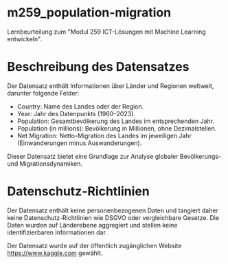 # m259_population-migration
Lernbeurteilung zum "Modul 259 ICT-Lösungen mit Machine Learning entwickeln". 
# Beschreibung des Datensatzes
Der Datensatz enthält Informationen über Länder und Regionen weltweit, darunter folgende Felder:

* Country: Name des Landes oder der Region.
* Year: Jahr des Datenpunkts (1960–2023).
* Population: Gesamtbevölkerung des Landes im entsprechenden Jahr.
* Population (in millions): Bevölkerung in Millionen, ohne Dezimalstellen.
* Net Migration: Netto-Migration des Landes im jeweiligen Jahr (Einwanderungen minus Auswanderungen).

Dieser Datensatz bietet eine Grundlage zur Analyse globaler Bevölkerungs- und Migrationsdynamiken.

# Datenschutz-Richtlinien
Der Datensatz enthält keine personenbezogenen Daten und tangiert daher keine Datenschutz-Richtlinien wie DSGVO oder vergleichbare Gesetze. Die Daten wurden auf Länderebene aggregiert und stellen keine identifizierbaren Informationen dar.

Der Datensatz wurde auf der öffentlich zugänglichen Website https://www.kaggle.com gewählt.
